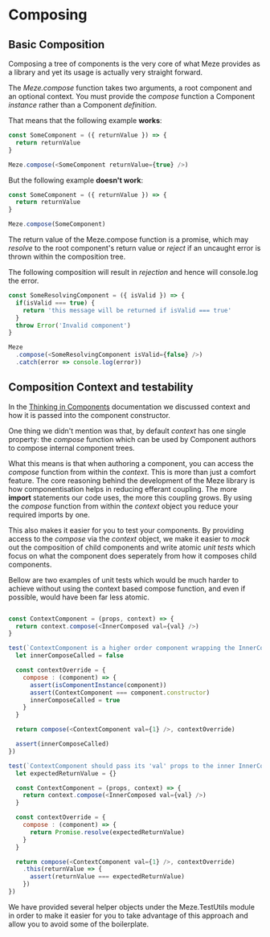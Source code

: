# Composing

## Basic Composition
Composing a tree of components is the very core of what Meze provides as a library and yet its usage is actually very straight forward.

The *Meze.compose* function takes two arguments, a root component and an optional context.
You must provide the *compose* function a Component *instance* rather than a Component *definition*.

That means that the following example **works**:
```js
const SomeComponent = ({ returnValue }) => {
  return returnValue
}

Meze.compose(<SomeComponent returnValue={true} />)
```

But the following example **doesn't work**:
```js
const SomeComponent = ({ returnValue }) => {
  return returnValue
}

Meze.compose(SomeComponent)
```

The return value of the Meze.compose function is a promise, which may *resolve* to the root component's return value or *reject* if an uncaught error is thrown within the composition tree.

The following composition will result in *rejection* and hence will console.log the error.
```js
const SomeResolvingComponent = ({ isValid }) => {
  if(isValid === true) {
    return 'this message will be returned if isValid === true'
  }
  throw Error('Invalid component')
}

Meze
  .compose(<SomeResolvingComponent isValid={false} />)
  .catch(error => console.log(error))
```

## Composition Context and testability
In the [Thinking in Components](thinking_in_components.md) documentation we discussed context and how it is passed into the component constructor.

One thing we didn't mention was that, by default *context* has one single property: the *compose* function which can be used by Component authors to compose internal component trees.

What this means is that when authoring a component, you can access the *compose* function from within the *context*.
This is more than just a comfort feature. The core reasoning behind the development of the Meze library is how componentisation helps in reducing efferant coupling. The more **import** statements our code uses, the more this coupling grows.
By using the *compose* function from within the *context* object you reduce your required imports by one.

This also makes it easier for you to test your components. By providing access to the *compose* via the *context* object, we make it easier to *mock* out the composition of child components and write atomic *unit tests* which focus on what the component does seperately from how it composes child components.

Bellow are two examples of unit tests which would be much harder to achieve without using the context based compose function, and even if possible, would have been far less atomic.

```js

const ContextComponent = (props, context) => {
  return context.compose(<InnerComposed val={val} />)
}

test(`ContextComponent is a higher order component wrapping the InnerComposed component`, function(){
  let innerComposeCalled = false

  const contextOverride = {
    compose : (component) => {
      assert(isComponentInstance(component))
      assert(ContextComponent === component.constructor)
      innerComposeCalled = true
    }
  }

  return compose(<ContextComponent val={1} />, contextOverride)

  assert(innerComposeCalled)
})

test(`ContextComponent should pass its 'val' props to the inner InnerComposed`, function(){
  let expectedReturnValue = {}

  const ContextComponent = (props, context) => {
    return context.compose(<InnerComposed val={val} />)
  }

  const contextOverride = {
    compose : (component) => {
      return Promise.resolve(expectedReturnValue)
    }
  }

  return compose(<ContextComponent val={1} />, contextOverride)
    .this(returnValue => {
      assert(returnValue === expectedReturnValue)
    })
})
``` 

We have provided several helper objects under the Meze.TestUtils module in order to make it easier for you to take advantage of this approach and allow you to avoid some of the boilerplate.

